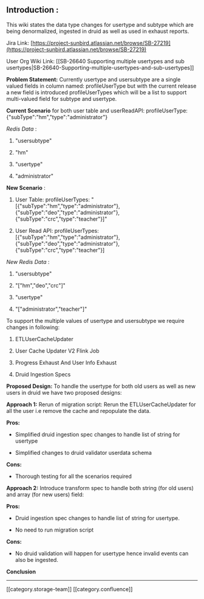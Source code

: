 
##  **Introduction** :
This wiki states the data type changes for usertype and subtype which are being denormalized, ingested in druid as well as used in exhaust reports.

Jira Link: [https://project-sunbird.atlassian.net/browse/SB-27219](https://project-sunbird.atlassian.net/browse/SB-27219)

User Org Wiki Link: [[SB-26640 Supporting multiple usertypes and sub usertypes|SB-26640-Supporting-multiple-usertypes-and-sub-usertypes]]

 **Problem Statement:** Currently usertype and usersubtype are a single valued fields in column named: profileUserType but with the current release a new field is introduced profileUserTypes which will be a list<json> to support multi-valued field for subtype and usertype.

 **Current Scenario**  for both user table and userReadAPI: profileUserType: {"subType":"hm","type":"administrator"}

 _Redis Data_ : 

1. "usersubtype"

2. "hm"

3. "usertype"

4. "administrator"

 **New Scenario** :


1. User Table: profileUserTypes: "\[{\"subType\":\"hm\",\"type\":\"administrator\"},{\"subType\":\"deo\",\"type\":\"administrator\"},{\"subType\":\"crc\",\"type\":\"teacher\"}]"


1. User Read API: profileUserTypes:\[{"subType":"hm","type":"administrator"},{"subType":"deo","type":"administrator"},{"subType":"crc","type":"teacher"}]



 _New Redis Data_ : 


1. "usersubtype"


1. "\[\"hm\",\"deo\",\"crc\"]"


1. "usertype"


1. "\[\"administrator\",\"teacher\"]"



To support the multiple values of usertype and usersubtype we require changes in following:


1. ETLUserCacheUpdater


1. User Cache Updater V2 Flink Job


1. Progress Exhaust And User Info Exhaust


1. Druid Ingestion Specs



 **Proposed Design:** To handle the usertype for both old users as well as new users in druid we have two proposed designs:

 **Approach 1:**  Rerun of migration script: Rerun the ETLUserCacheUpdater for all the user i.e remove the cache and repopulate the data.

 **Pros:** 


* Simplified druid ingestion spec changes to handle list of string for usertype


* Simplified changes to druid validator userdata schema



 **Cons:** 


* Thorough testing for all the scenarios required



 **Approach 2:**  Introduce transform spec to handle both string (for old users) and array (for new users) field:

 **Pros:** 


* Druid ingestion spec changes to handle list of string for usertype.


* No need to run migration script



 **Cons:** 


* No druid validation will happen for usertype hence invalid events can also be ingested.





 **Conclusion** 



*****

[[category.storage-team]] 
[[category.confluence]] 
